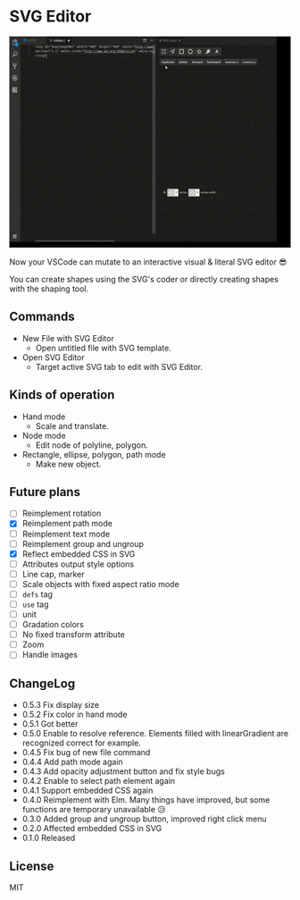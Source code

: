 # SVG Editor

![sample](images/out.gif)

Now your VSCode can mutate to an interactive visual & literal SVG editor 😎

You can create shapes using the SVG's coder or directly creating shapes with the shaping tool.

## Commands

- New File with SVG Editor
  - Open untitled file with SVG template.
- Open SVG Editor
  - Target active SVG tab to edit with SVG Editor.

## Kinds of operation

- Hand mode
  - Scale and translate.
- Node mode
  - Edit node of polyline, polygon.
- Rectangle, ellipse, polygon, path mode
  - Make new object.

## Future plans

- [ ] Reimplement rotation
- [x] Reimplement path mode
- [ ] Reimplement text mode
- [ ] Reimplement group and ungroup
- [x] Reflect embedded CSS in SVG
- [ ] Attributes output style options
- [ ] Line cap, marker
- [ ] Scale objects with fixed aspect ratio mode
- [ ] `defs` tag
- [ ] `use` tag
- [ ] unit
- [ ] Gradation colors
- [ ] No fixed transform attribute
- [ ] Zoom
- [ ] Handle images

## ChangeLog

- 0.5.3 Fix display size
- 0.5.2 Fix color in hand mode
- 0.5.1 Got better
- 0.5.0 Enable to resolve reference. Elements filled with linearGradient are recognized correct for example.
- 0.4.5 Fix bug of new file command
- 0.4.4 Add path mode again
- 0.4.3 Add opacity adjustment button and fix style bugs
- 0.4.2 Enable to select path element again
- 0.4.1 Support embedded CSS again
- 0.4.0 Reimplement with Elm. Many things have improved, but some functions are temporary unavailable 😥
- 0.3.0 Added group and ungroup button, improved right click menu
- 0.2.0 Affected embedded CSS in SVG
- 0.1.0 Released

## License

MIT
